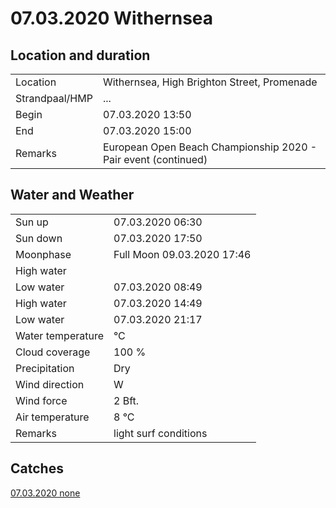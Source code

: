 # 07.03.2020 Withernsea

## Location and duration

| | |
|---|---|
| Location | Withernsea, High Brighton Street, Promenade |
| Strandpaal/HMP | ... |
| Begin | 07.03.2020  13:50 |
| End | 07.03.2020  15:00 |
| Remarks | European Open Beach Championship 2020 - Pair event (continued) |

## Water and Weather

| | |
|---|---|
| Sun up | 07.03.2020  06:30 |
| Sun down | 07.03.2020  17:50 |
| Moonphase | Full Moon 09.03.2020  17:46 |
| High water | |
| Low water | 07.03.2020  08:49 |
| High water | 07.03.2020  14:49 |
| Low water | 07.03.2020  21:17 |
| Water temperature | °C |
| Cloud coverage | 100 % |
| Precipitation | Dry |
| Wind direction | W |
| Wind force | 2 Bft. |
| Air temperature | 8 °C |
| Remarks | light surf conditions |

## Catches

[07.03.2020 none]()
